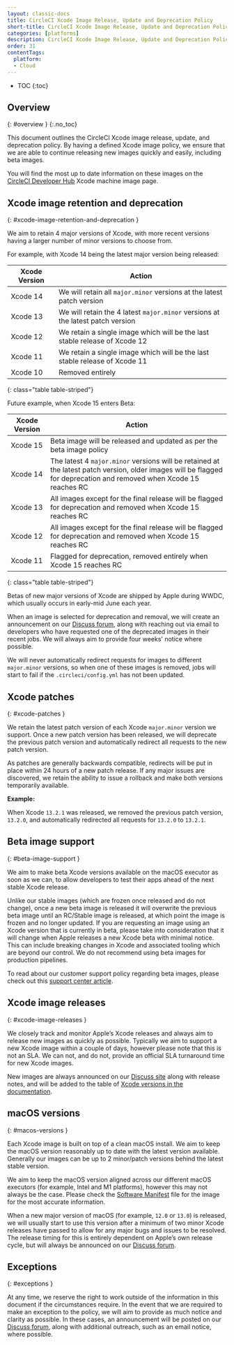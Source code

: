 ```yaml
---
layout: classic-docs
title: CircleCI Xcode Image Release, Update and Deprecation Policy
short-title: CircleCI Xcode Image Release, Update and Deprecation Policy
categories: [platforms]
description: CircleCI Xcode Image Release, Update and Deprecation Policy
order: 31
contentTags: 
  platform:
  - Cloud
---
```


* TOC
{:toc}

## Overview
{: #overview }
{:.no_toc}

This document outlines the CircleCI Xcode image release, update, and deprecation policy. By having a defined Xcode image policy, we ensure that we are able to continue releasing new images quickly and easily, including beta images.

You will find the most up to date information on these images on the [CircleCI Developer Hub](https://circleci.com/developer/machine/image/macos) Xcode machine image page.

## Xcode image retention and deprecation
{: #xcode-image-retention-and-deprecation }

We aim to retain 4 major versions of Xcode, with more recent versions having a larger number of minor versions to choose from.

For example, with Xcode 14 being the latest major version being released:

Xcode Version  | Action
----------------|---------------------------------
Xcode 14 | We will retain all `major.minor` versions at the latest patch version
Xcode 13 | We will retain the 4 latest `major.minor` versions at the latest patch version
Xcode 12 | We retain a single image which will be the last stable release of Xcode 12
Xcode 11 | We retain a single image which will be the last stable release of Xcode 11
Xcode 10 | Removed entirely
{: class="table table-striped"}

Future example, when Xcode 15 enters Beta:

Xcode Version | Action
----------------|---------------------------------
Xcode 15 | Beta image will be released and updated as per the beta image policy
Xcode 14 | The latest 4 `major.minor` versions will be retained at the latest patch version, older images will be flagged for deprecation and removed when Xcode 15 reaches RC
Xcode 13 | All images except for the final release will be flagged for deprecation and removed when Xcode 15 reaches RC
Xcode 12 | All images except for the final release will be flagged for deprecation and removed when Xcode 15 reaches RC
Xcode 11 | Flagged for deprecation, removed entirely when Xcode 15 reaches RC
{: class="table table-striped"}

Betas of new major versions of Xcode are shipped by Apple during WWDC, which usually occurs in early-mid June each year.

When an image is selected for deprecation and removal, we will create an announcement on our [Discuss forum](https://discuss.circleci.com/c/announcements/39), along with reaching out via email to developers who have requested one of the deprecated images in their recent jobs. We will always aim to provide four weeks' notice where possible.

We will never automatically redirect requests for images to different `major.minor` versions, so when one of these images is removed, jobs will start to fail if the `.circleci/config.yml` has not been updated.

## Xcode patches
{: #xcode-patches }

We retain the latest patch version of each Xcode `major.minor` version we support. Once a new patch version has been released, we will deprecate the previous patch version and automatically redirect all requests to the new patch version.

As patches are generally backwards compatible, redirects will be put in place within 24 hours of a new patch release. If any major issues are discovered, we retain the ability to issue a rollback and make both versions temporarily available.

**Example:**

When Xcode `13.2.1` was released, we removed the previous patch version, `13.2.0`, and automatically redirected all requests for `13.2.0` to `13.2.1`.

## Beta image support
{: #beta-image-support }

We aim to make beta Xcode versions available on the macOS executor as soon as we can, to allow developers to test their apps ahead of the next stable Xcode release.

Unlike our stable images (which are frozen once released and do not change), once a new beta image is released it will overwrite the previous beta image until an RC/Stable image is released, at which point the image is frozen and no longer updated. If you are requesting an image using an Xcode version that is currently in beta, please take into consideration that it will change when Apple releases a new Xcode beta with minimal notice. This can include breaking changes in Xcode and associated tooling which are beyond our control. We do not recommend using beta images for production pipelines.

To read about our customer support policy regarding beta images, please check out this [support center article](https://support.circleci.com/hc/en-us/articles/360046930351-What-is-CircleCI-s-Xcode-Beta-Image-Support-Policy-).

## Xcode image releases
{: #xcode-image-releases }

We closely track and monitor Apple’s Xcode releases and always aim to release new images as quickly as possible. Typically we aim to support a new Xcode image within a couple of days, however please note that this is not an SLA. We can not, and do not, provide an official SLA turnaround time for new Xcode images.

New images are always announced on our [Discuss site](https://discuss.circleci.com/c/announcements/39) along with release notes, and will be added to the table of [Xcode versions in the documentation]({{site.baseurl}}/using-macos/#supported-xcode-versions).

## macOS versions
{: #macos-versions }

Each Xcode image is built on top of a clean macOS install. We aim to keep the macOS version reasonably up to date with the latest version available. Generally our images can be up to 2 minor/patch versions behind the latest stable version.

We aim to keep the macOS version aligned across our different macOS executors (for example, Intel and M1 platforms), however this may not always be the case. Please check the [Software Manifest]({{site.baseurl}}/testing-ios/#supported-xcode-versions) file for the image for the most accurate information.

When a new major version of macOS (for example, `12.0` or `13.0`) is released, we will usually start to use this version after a minimum of two minor Xcode releases have passed to allow for any major bugs and issues to be resolved. The release timing for this is entirely dependent on Apple’s own release cycle, but will always be announced on our [Discuss forum](https://discuss.circleci.com/c/announcements/39).

## Exceptions
{: #exceptions }

At any time, we reserve the right to work outside of the information in this document if the circumstances require. In the event that we are required to make an exception to the policy, we will aim to provide as much notice and clarity as possible. In these cases, an announcement will be posted on our [Discuss forum](https://discuss.circleci.com/c/announcements/39), along with additional outreach, such as an email notice, where possible.

